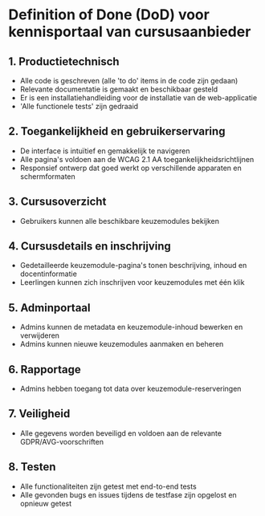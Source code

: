 # Definition of Done (DoD) voor kennisportaal van cursusaanbieder

## 1. Productietechnisch
- Alle code is geschreven (alle 'to do' items in de code zijn gedaan)
- Relevante documentatie is gemaakt en beschikbaar gesteld
- Er is een installatiehandleiding voor de installatie van de web-applicatie
- 'Alle functionele tests' zijn gedraaid

## 2. Toegankelijkheid en gebruikerservaring
- De interface is intuïtief en gemakkelijk te navigeren
- Alle pagina's voldoen aan de WCAG 2.1 AA toegankelijkheidsrichtlijnen
- Responsief ontwerp dat goed werkt op verschillende apparaten en schermformaten

## 3. Cursusoverzicht
- Gebruikers kunnen alle beschikbare keuzemodules bekijken

## 4. Cursusdetails en inschrijving
- Gedetailleerde keuzemodule-pagina's tonen beschrijving, inhoud en docentinformatie
- Leerlingen kunnen zich inschrijven voor keuzemodules met één klik

## 5. Adminportaal 
- Admins kunnen de metadata en keuzemodule-inhoud bewerken en verwijderen
- Admins kunnen nieuwe keuzemodules aanmaken en beheren

## 6. Rapportage
- Admins hebben toegang tot data over keuzemodule-reserveringen

## 7. Veiligheid
- Alle gegevens worden beveiligd en voldoen aan de relevante GDPR/AVG-voorschriften

## 8. Testen
- Alle functionaliteiten zijn getest met end-to-end tests
- Alle gevonden bugs en issues tijdens de testfase zijn opgelost en opnieuw getest